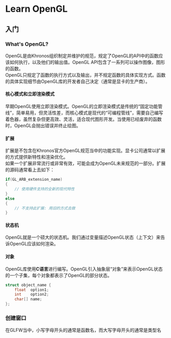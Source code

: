 # Learn OpenGL
## 入门
### What's OpenGL?
OpenGL是由Khronos组织制定并维护的规范，规定了OpenGL的API中的函数应该如何执行，以及他们的输出值。OpenGL API包含了一系列可以操作图像，图形的函数。  
OpenGL只规定了函数的执行方式以及输出，并不规定函数的具体实现方式。函数的具体实现细节由OpenGL库的开发者自己决定（通常是显卡的生产商）。

#### 核心模式和立即渲染模式
早期OpenGL使用立即渲染模式。OpenGL的立即渲染模式是传统的“固定功能管线”，简单易用，但灵活性差，而核心模式是现代的“可编程管线”，需要自己编写着色器，虽然复杂但更高效、灵活，适合现代图形开发。当使用已经废弃的函数时，OpenGL会抛出错误并终止绘图。

#### 扩展
扩展是不包含在Khronos官方OpenGL规范当中的功能实现。显卡公司通常以扩展的方式提供新特性和渲染优化。  
如果一个扩展非常流行或非常有效，可能会成为OpenGL未来规范的一部分。扩展的源码通常看上去如下：
```c
if(GL_ARB_extension_name)
{
    // 使用硬件支持的全新的现代特性
}
else
{
    // 不支持此扩展: 用旧的方式去做
}
```

#### 状态机
OpenGL就是一个硕大的状态机。我们通过变量描述OpenGL状态（上下文）来告诉OpenGL应该如何渲染。

#### 对象
OpenGL库使用**C语言**进行编写。OpenGL引入抽象层“对象”来表示OpenGL状态的一个子集，每个对象都表示了OpenGL的部分状态。
```c
struct object_name {
    float  option1;
    int    option2;
    char[] name;
};
```

### 创建窗口
在GLFW当中，小写字母开头的通常是函数名，而大写字母开头的通常是类型名